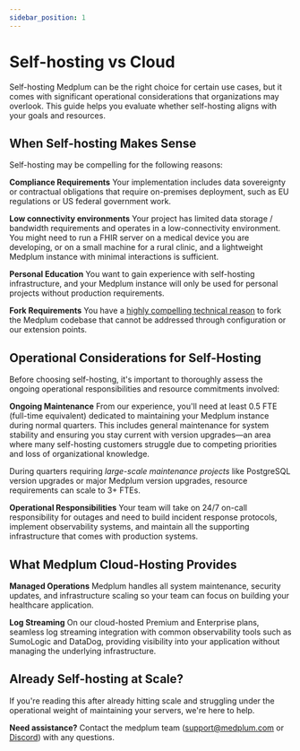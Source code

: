 ```yaml
---
sidebar_position: 1
---
```


# Self-hosting vs Cloud

Self-hosting Medplum can be the right choice for certain use cases, but it comes with significant operational considerations that organizations may overlook. This guide helps you evaluate whether self-hosting aligns with your goals and resources.

## When Self-hosting Makes Sense

Self-hosting may be compelling for the following reasons:

**Compliance Requirements**
Your implementation includes data sovereignty or contractual obligations that require on-premises deployment, such as EU regulations or US federal government work. 

**Low connectivity environments**
Your project has limited data storage / bandwidth requirements and operates in a low-connectivity environment. You might need to run a FHIR server on a medical device you are developing, or on a small machine for a rural clinic, and a lightweight Medplum instance with minimal interactions is sufficient. 

**Personal Education**
You want to gain experience with self-hosting infrastructure, and your Medplum instance will only be used for personal projects without production requirements.

**Fork Requirements**
You have a [highly compelling technical reason](/blog/so-youre-thinking-about-forking) to fork the Medplum codebase that cannot be addressed through configuration or our extension points.

## Operational Considerations for Self-Hosting

Before choosing self-hosting, it's important to thoroughly assess the ongoing operational responsibilities and resource commitments involved:

**Ongoing Maintenance**
From our experience, you'll need at least 0.5 FTE (full-time equivalent) dedicated to maintaining your Medplum instance during normal quarters. This includes general maintenance for system stability and ensuring you stay current with version upgrades—an area where many self-hosting customers struggle due to competing priorities and loss of organizational knowledge. 

During quarters requiring *large-scale maintenance projects* like PostgreSQL version upgrades or major Medplum version upgrades, resource requirements can scale to 3+ FTEs.

**Operational Responsibilities**
Your team will take on 24/7 on-call responsibility for outages and need to build incident response protocols, implement observability systems, and maintain all the supporting infrastructure that comes with production systems.

## What Medplum Cloud-Hosting Provides

**Managed Operations**
Medplum handles all system maintenance, security updates, and infrastructure scaling so your team can focus on building your healthcare application.

**Log Streaming**
On our cloud-hosted Premium and Enterprise plans, seamless log streaming integration with common observability tools such as SumoLogic and DataDog, providing visibility into your application without managing the underlying infrastructure.

## Already Self-hosting at Scale?

If you're reading this after already hitting scale and struggling under the operational weight of maintaining your servers, we're here to help. 

**Need assistance?** Contact the medplum team ([support@medplum.com](mailto:support@medplum.com) or [Discord](https://discord.gg/medplum])) with any questions.